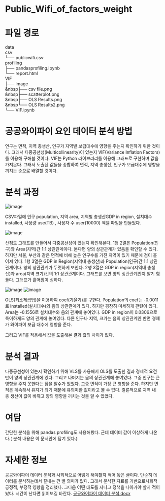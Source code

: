 # Public_Wifi_of_factors_weight
# 파일 경로
data<br>
csv<br>
└── publicwifi.csv<br>
profiling<br>
├── pandasprofiling.ipynb<br>
└── report.html<br>
VIF<br>
├── image<br>
    &nbsp├── csv file.png<br>
    &nbsp├── scatterplot.png<br>
    &nbsp├── OLS Results.png<br>
    &nbsp└── OLS Results2.png<br>
└── VIF.ipynb<br>


# 공공와이파이 요인 데이터 분석 방법

연구는 면적, 지역 총생산, 인구가 지역별 보급대수에 영향을 주는지 확인하기 위한 것이다. 그래서 다중공선성(Multicollinearity)이 있는지 VIF(Variance Inflation Factors)를 이용해 구해볼 것이다.
VIF는 Python 라이브러리를 이용해 그래프로 구현하며 값을 가져온다. 그래서 도출된 값들을 종합하여 면적, 지역 총생산, 인구가 보급대수에 영향을 끼치는 순으로 배열할 것이다.  

# 분석 과정

![image](https://user-images.githubusercontent.com/80466735/119354259-d4918400-bcde-11eb-8480-3cb0080a2540.png)

CSV파일에 인구 population, 지역 area, 지역별 총생산GDP in region, 설치대수 installed, 사용량 use(TB) , 사용자 수 user(10000) 엑셀 파일을 만들었다.

![image](https://user-images.githubusercontent.com/80466735/119354279-da876500-bcde-11eb-918c-87e57549e9ce.png)

산점도 그래프를 만들어서 다중공선성이 있는지 확인해본다. 1행 2열은 Population(인구)와 Area(지역)간 1:1 상관관계이다. 본다면 양의 상관관계가 있음을 확인할 수 있다. 하지만 서울, 부산과 같은 면적에 비해 높은 인구수를 가진 지역이 있기 때문에 점이 흩어져 있다. 1행 3열은 GDP in Region(지역내 총생산)과 Population(인구)간 1:1 상관관계이다. 양의 상관관계가 뚜렷하게 보인다. 2행 3열은 GDP in region(지역내 총생산)과 area(지역 크기)간의 1:1 상관관계이다. 그래프를 보면 양의 상관관계인지 알기 힘들다. 그래프가 흩어짐이 심하다. 

![image](https://user-images.githubusercontent.com/80466735/119354295-e1ae7300-bcde-11eb-89d6-16c54857546d.png)
![image](https://user-images.githubusercontent.com/80466735/119354303-e2dfa000-bcde-11eb-9632-8c5788376dd3.png)

OLS(최소제곱법)을 이용하여 coef(기울기)를 구한다. Population의 coef는 -0.0011로 installed(설치대수)와 음의 상관관계가 있다. 하지만 굉장히 미세하게 관련이 있다. Area는 -0.1556로 설치대수와 음의 관계에 놓여있다.
GDP in region이 0.0306으로 특이하게도 양의 관계에 놓여있다. 다른 인구나 지역, 크기는 음의 상관관계인 반면 경제가 와이파이 보급 대수에 영향을 준다.

그리고 VIF를 적용해서 값을 도출해본 결과 값의 차이가 없다. 

# 분석 결과
다중공선성이 있는지 확인하기 위해 VLS를 사용해서 OLS를 도출한 결과 경제적 요건만이 양의 상관관계에 있다. 그리고 나머지는 음의 상관관계에 놓여있다. 그중 인구는 큰 영향을 주지 못한다는 점을 알수가 있었다. 그중 면적이 가장 큰 영향을 준다. 하지만 면적은 계속해서 유지가 되기 때문에 유의미한 값이라고 볼 수 없다. 결론적으로 지역 내 총 생산이 값이 바뀌고 양의 영향을 끼치는 것을 알 수 있었다.

# 여담
간단한 분석을 위해 pandas profiling도 사용해봤다. 근데 데이터 값이 이상하게 나온다.( 분석 내용은 이 문서안에 담겨 있다.)

# 자세한 정보
공공와이파이 데이터 분석과 사회적으로 어떻게 해야할지 적어 놓은 글이다. 단순히 데이터를 분석하는데서 끝내는 건 별 의미가 없다. 그래서 분석한 자료를 기반으로사회적 긍정적, 부정적 영향을 정리했다. 그다음 어떤 태도를 지니고 정책을 나아가야 할지 적어놨다. 시간이 난다면 읽어보길 바란다.
[공공와이파이 데이터 분석.docx](https://github.com/cjfghk5697/Public_Wifi_of_factors_weight/files/6532603/default.docx)
